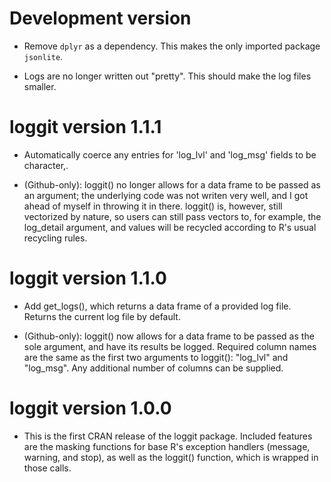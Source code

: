 # Development version

- Remove `dplyr` as a dependency. This makes the only imported package
  `jsonlite`.

- Logs are no longer written out "pretty". This should make the log files
  smaller.

# loggit version 1.1.1

- Automatically coerce any entries for 'log_lvl' and 'log_msg' fields to be
  character,.

- (Github-only): loggit() no longer allows for a data frame to be passed as an
  argument; the underlying code was not writen very well, and I got ahead of
  myself in throwing it in there. loggit() is, however, still vectorized by
  nature, so users can still pass vectors to, for example, the log_detail
  argument, and values will be recycled according to R's usual recycling rules.

# loggit version 1.1.0

- Add get_logs(), which returns a data frame of a provided log file. Returns the
  current log file by default.

- (Github-only): loggit() now allows for a data frame to be passed as the sole
  argument, and have its results be logged. Required column names are the same
  as the first two arguments to loggit(): "log_lvl" and "log_msg". Any
  additional number of columns can be supplied.

# loggit version 1.0.0

- This is the first CRAN release of the loggit package. Included features are
  the masking functions for base R's exception handlers (message, warning, and
  stop), as well as the loggit() function, which is wrapped in those calls.
